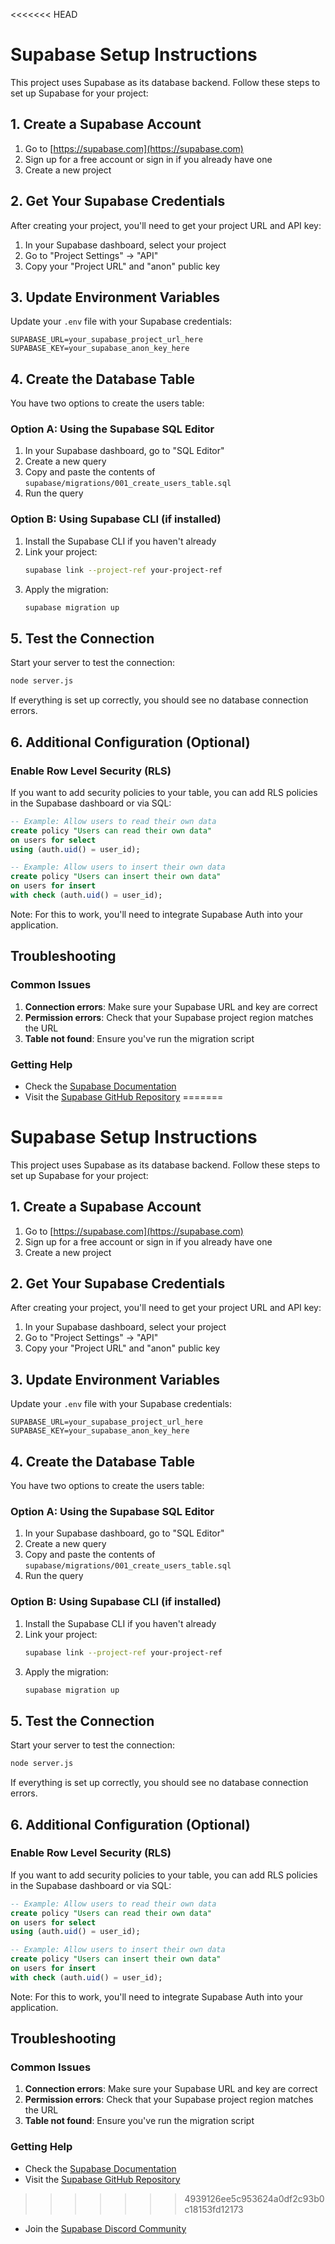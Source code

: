<<<<<<< HEAD
# Supabase Setup Instructions

This project uses Supabase as its database backend. Follow these steps to set up Supabase for your project:

## 1. Create a Supabase Account

1. Go to [https://supabase.com](https://supabase.com)
2. Sign up for a free account or sign in if you already have one
3. Create a new project

## 2. Get Your Supabase Credentials

After creating your project, you'll need to get your project URL and API key:

1. In your Supabase dashboard, select your project
2. Go to "Project Settings" → "API"
3. Copy your "Project URL" and "anon" public key

## 3. Update Environment Variables

Update your `.env` file with your Supabase credentials:

```
SUPABASE_URL=your_supabase_project_url_here
SUPABASE_KEY=your_supabase_anon_key_here
```

## 4. Create the Database Table

You have two options to create the users table:

### Option A: Using the Supabase SQL Editor

1. In your Supabase dashboard, go to "SQL Editor"
2. Create a new query
3. Copy and paste the contents of `supabase/migrations/001_create_users_table.sql`
4. Run the query

### Option B: Using Supabase CLI (if installed)

1. Install the Supabase CLI if you haven't already
2. Link your project:
   ```bash
   supabase link --project-ref your-project-ref
   ```
3. Apply the migration:
   ```bash
   supabase migration up
   ```

## 5. Test the Connection

Start your server to test the connection:

```bash
node server.js
```

If everything is set up correctly, you should see no database connection errors.

## 6. Additional Configuration (Optional)

### Enable Row Level Security (RLS)

If you want to add security policies to your table, you can add RLS policies in the Supabase dashboard or via SQL:

```sql
-- Example: Allow users to read their own data
create policy "Users can read their own data" 
on users for select 
using (auth.uid() = user_id);

-- Example: Allow users to insert their own data
create policy "Users can insert their own data" 
on users for insert 
with check (auth.uid() = user_id);
```

Note: For this to work, you'll need to integrate Supabase Auth into your application.

## Troubleshooting

### Common Issues

1. **Connection errors**: Make sure your Supabase URL and key are correct
2. **Permission errors**: Check that your Supabase project region matches the URL
3. **Table not found**: Ensure you've run the migration script

### Getting Help

- Check the [Supabase Documentation](https://supabase.com/docs)
- Visit the [Supabase GitHub Repository](https://github.com/supabase/supabase)
=======
# Supabase Setup Instructions

This project uses Supabase as its database backend. Follow these steps to set up Supabase for your project:

## 1. Create a Supabase Account

1. Go to [https://supabase.com](https://supabase.com)
2. Sign up for a free account or sign in if you already have one
3. Create a new project

## 2. Get Your Supabase Credentials

After creating your project, you'll need to get your project URL and API key:

1. In your Supabase dashboard, select your project
2. Go to "Project Settings" → "API"
3. Copy your "Project URL" and "anon" public key

## 3. Update Environment Variables

Update your `.env` file with your Supabase credentials:

```
SUPABASE_URL=your_supabase_project_url_here
SUPABASE_KEY=your_supabase_anon_key_here
```

## 4. Create the Database Table

You have two options to create the users table:

### Option A: Using the Supabase SQL Editor

1. In your Supabase dashboard, go to "SQL Editor"
2. Create a new query
3. Copy and paste the contents of `supabase/migrations/001_create_users_table.sql`
4. Run the query

### Option B: Using Supabase CLI (if installed)

1. Install the Supabase CLI if you haven't already
2. Link your project:
   ```bash
   supabase link --project-ref your-project-ref
   ```
3. Apply the migration:
   ```bash
   supabase migration up
   ```

## 5. Test the Connection

Start your server to test the connection:

```bash
node server.js
```

If everything is set up correctly, you should see no database connection errors.

## 6. Additional Configuration (Optional)

### Enable Row Level Security (RLS)

If you want to add security policies to your table, you can add RLS policies in the Supabase dashboard or via SQL:

```sql
-- Example: Allow users to read their own data
create policy "Users can read their own data" 
on users for select 
using (auth.uid() = user_id);

-- Example: Allow users to insert their own data
create policy "Users can insert their own data" 
on users for insert 
with check (auth.uid() = user_id);
```

Note: For this to work, you'll need to integrate Supabase Auth into your application.

## Troubleshooting

### Common Issues

1. **Connection errors**: Make sure your Supabase URL and key are correct
2. **Permission errors**: Check that your Supabase project region matches the URL
3. **Table not found**: Ensure you've run the migration script

### Getting Help

- Check the [Supabase Documentation](https://supabase.com/docs)
- Visit the [Supabase GitHub Repository](https://github.com/supabase/supabase)
>>>>>>> 4939126ee5c953624a0df2c93b0c18153fd12173
- Join the [Supabase Discord Community](https://discord.supabase.com)